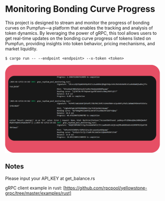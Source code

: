 # Monitoring Bonding Curve Progress

This project is designed to stream and monitor the progress of bonding curves on Pumpfun—a platform that enables the tracking and analysis of token dynamics. By leveraging the power of gRPC, this tool allows users to get real-time updates on the bonding curve progress of tokens listed on Pumpfun, providing insights into token behavior, pricing mechanisms, and market liquidity.
```
$ cargo run -- --endpoint <endpoint> --x-token <token>
```

![screenshot](assets/usage-screenshot.png?raw=true "Screenshot")

## Notes
Please input your API_KEY at get_balance.rs

gRPC client example in rust: [https://github.com/rpcpool/yellowstone-grpc/tree/master/examples/rust]